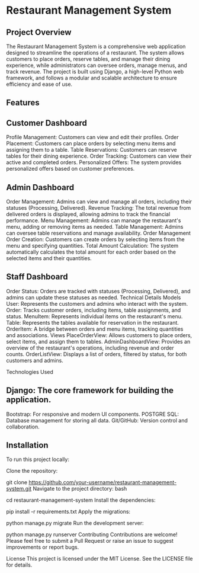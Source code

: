 # Restaurant Management System
## Project Overview
The Restaurant Management System is a comprehensive web application designed to streamline the operations of a restaurant. The system allows customers to place orders, reserve tables, and manage their dining experience, while administrators can oversee orders, manage menus, and track revenue. The project is built using Django, a high-level Python web framework, and follows a modular and scalable architecture to ensure efficiency and ease of use.

## Features
## Customer Dashboard
Profile Management: Customers can view and edit their profiles.
Order Placement: Customers can place orders by selecting menu items and assigning them to a table.
Table Reservations: Customers can reserve tables for their dining experience.
Order Tracking: Customers can view their active and completed orders.
Personalized Offers: The system provides personalized offers based on customer preferences.
## Admin Dashboard
Order Management: Admins can view and manage all orders, including their statuses (Processing, Delivered).
Revenue Tracking: The total revenue from delivered orders is displayed, allowing admins to track the financial performance.
Menu Management: Admins can manage the restaurant's menu, adding or removing items as needed.
Table Management: Admins can oversee table reservations and manage availability.
Order Management
Order Creation: Customers can create orders by selecting items from the menu and specifying quantities.
Total Amount Calculation: The system automatically calculates the total amount for each order based on the selected items and their quantities.
## Staff Dashboard
Order Status: Orders are tracked with statuses (Processing, Delivered), and admins can update these statuses as needed.
Technical Details
Models
User: Represents the customers and admins who interact with the system.
Order: Tracks customer orders, including items, table assignments, and status.
MenuItem: Represents individual items on the restaurant's menu.
Table: Represents the tables available for reservation in the restaurant.
OrderItem: A bridge between orders and menu items, tracking quantities and associations.
Views
PlaceOrderView: Allows customers to place orders, select items, and assign them to tables.
AdminDashboardView: Provides an overview of the restaurant's operations, including revenue and order counts.
OrderListView: Displays a list of orders, filtered by status, for both customers and admins.


Technologies Used
## Django: The core framework for building the application.

Bootstrap: For responsive and modern UI components.
POSTGRE SQL: Database management for storing all data.
Git/GitHub: Version control and collaboration.
## Installation
To run this project locally:

Clone the repository:


git clone https://github.com/your-username/restaurant-management-system.git
Navigate to the project directory:
bash

cd restaurant-management-system
Install the dependencies:


pip install -r requirements.txt
Apply the migrations:

python manage.py migrate
Run the development server:

python manage.py runserver
Contributing
Contributions are welcome! Please feel free to submit a Pull Request or raise an issue to suggest improvements or report bugs.

License
This project is licensed under the MIT License. See the LICENSE file for details.
